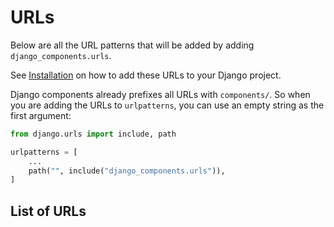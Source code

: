 # URLs

Below are all the URL patterns that will be added by adding `django_components.urls`.

See [Installation](../getting_started/installation.md#adding-support-for-js-and-css)
on how to add these URLs to your Django project.

Django components already prefixes all URLs with `components/`. So when you are
adding the URLs to `urlpatterns`, you can use an empty string as the first argument:

```python
from django.urls import include, path

urlpatterns = [
    ...
    path("", include("django_components.urls")),
]
```

## List of URLs
